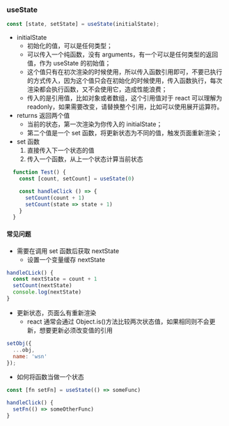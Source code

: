 ### useState

```javascript
const [state, setState] = useState(initialState);
```

- initialState
  - 初始化的值，可以是任何类型；
  - 可以传入一个纯函数，没有 arguments，有一个可以是任何类型的返回值，作为 useState 的初始值；
  - 这个值只有在初次渲染的时候使用，所以传入函数引用即可，不要已执行的方式传入，因为这个值只会在初始化的时候使用，传入函数执行，每次渲染都会执行函数，又不会使用它，造成性能浪费；
  - 传入的是引用值，比如对象或者数组，这个引用值对于 react 可以理解为 readonly，如果需要改变，请替换整个引用，比如可以使用展开运算符。
- returns 返回两个值
  - 当前的状态，第一次渲染为你传入的 initialState；
  - 第二个值是一个 set 函数，将更新状态为不同的值，触发页面重新渲染；
- set 函数
  1. 直接传入下一个状态的值
  2. 传入一个函数，从上一个状态计算当前状态

```javascript
  function Test() {
    const [count, setCount] = useState(0)

    const handleClick () => {
      setCount(count + 1)
      setCount(state => state + 1)
    }
  }
```

#### 常见问题

- 需要在调用 set 函数后获取 nextState
  - 设置一个变量缓存 nextState

```javascript
handleCLick() {
  const nextState = count + 1
  setCount(nextState)
  console.log(nextState)
}
```

- 更新状态，页面么有重新渲染
  - react 通常会通过 Object.is()方法比较两次状态值，如果相同则不会更新，想要更新必须改变值的引用

```javascript
setObj({
  ...obj,
  name: 'wsn'
});
```

- 如何将函数当做一个状态

```javascript
const [fn setFn] = useState(() => someFunc)

handleClick() {
  setFn(() => someOtherFunc)
}
```

